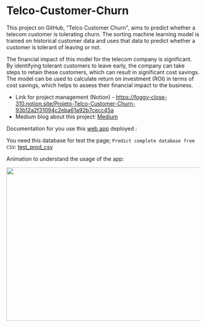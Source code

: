 # Telco-Customer-Churn
This project on GitHub, "Telco Customer Churn", aims to predict whether a telecom customer is tolerating churn. The sorting machine learning model is trained on historical customer data and uses that data to predict whether a customer is tolerant of leaving or not.

The financial impact of this model for the telecom company is significant. By identifying tolerant customers to leave early, the company can take steps to retain these customers, which can result in significant cost savings. The model can be used to calculate return on investment (ROI) in terms of cost savings, which helps to assess their financial impact to the business.


- Link for project management (Notion) - https://foggy-close-310.notion.site/Projeto-Telco-Customer-Churn-93b12a2f31094c2eba61a92b7cecc45a
- Medium blog about this project: [Medium](https://medium.com/@Eric_Oliveira/prevenindo-a-perda-de-clientes-em-empresa-de-telecomunica%C3%A7%C3%B5es-com-an%C3%A1lise-de-dados-44dadf10a9e9)

Documentation for you use this [web app](https://web-production-a6f58.up.railway.app/) deployed :

You need this database for test the page; ``Predict complete database from CSV``:
[test_prod_csv](https://github.com/Eric-Oliveira-ds/Telco-Customer-Churn/blob/main/data/teste_prod.csv)

Animation to understand the usage of the app:

<img src="https://github.com/Eric-Oliveira-ds/Telco-Customer-Churn/blob/main/doc/Anima%C3%A7%C3%A3o%20v3.gif" width="600" height="400">



